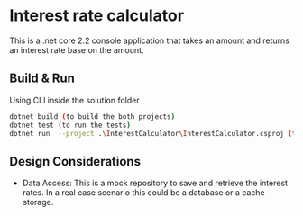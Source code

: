 # Interest rate calculator

This is a .net core 2.2 console application that takes an amount and returns an interest rate base on the amount. 

## Build & Run

Using CLI inside the solution folder
```bash
dotnet build (to build the both projects)
dotnet test (to run the tests)
dotnet run  --project .\InterestCalculator\InterestCalculator.csproj (to run the app)

```

## Design Considerations  
- Data Access: This is a mock repository to save and retrieve the interest rates. In a real case scenario this could be a database or a cache storage.
   


